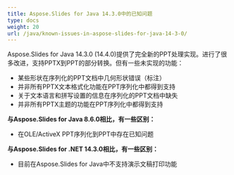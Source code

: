 ```yaml
---
title: Aspose.Slides for Java 14.3.0中的已知问题
type: docs
weight: 20
url: /java/known-issues-in-aspose-slides-for-java-14-3-0/
---
```


Aspose.Slides for Java 14.3.0 (14.4.0)提供了完全新的PPT处理实现。进行了很多改进，支持PPTX到PPT的部分转换。但有一些未实现的功能：

- 某些形状在序列化的PPT文档中几何形状错误（标注）
- 并非所有PPTX文本格式化功能在PPT序列化中都得到支持
- 关于文本语言和拼写设置的信息在序列化的PPT文档中缺失
- 并非所有PPTX主题的功能在PPT序列化中都得到支持

**与Aspose.Slides for Java 8.6.0相比，有一些区别：**

- 在OLE/ActiveX PPT序列化到PPT中存在已知问题

**与Aspose.Slides for .NET 14.3.0相比，有一些区别：**

- 目前在Aspose.Slides for Java中不支持演示文稿打印功能